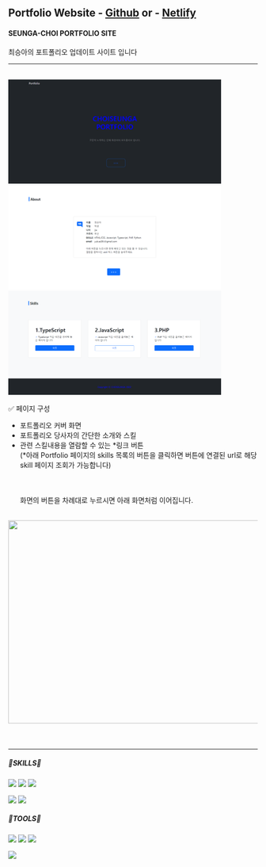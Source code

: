 ##  Portfolio Website - <a href="https://seungachoi0925.github.io/HTML-CSS/">Github</a> or - <a href="https://sample-seungachoi0925.netlify.app/">Netlify</a>

#### SEUNGA-CHOI PORTFOLIO SITE
최승아의 포트폴리오 업데이트 사이트 입니다



<hr>



<BR> 
<img src="images\p화면.png" width="430" height="210"> <img src="images\p2.png" width="430" height="210"> <img src="images\p3.png" width="430" height="210">
    
<br>
  
 ✅ 페이지 구성
- 포트폴리오 커버 화면
- 포트폴리오 당사자의 간단한 소개와 스킬
- 관련 스킬내용을 열람할 수 있는 *링크 버튼<br>
 (*아래 Portfolio 페이지의 skills 목록의 버튼을 클릭하면 버튼에 연결된 url로 해당 skill 페이지 조회가 가능합니다)<br><br><br><br>
    화면의 버튼을 차례대로 누르시면 아래 화면처럼 이어집니다.<br>
<br>
    
<img src="https://user-images.githubusercontent.com/112832677/205490672-b2f2a487-fea5-4ef0-be0d-f2ba738a65ba.gif" width="760" height="410">
  <br><br><br>

  <hr>
  
##### 🌟SKILLS🌟
  
<img src="https://img.shields.io/badge/HTML5-E34F2?style=flat&logo=HTML5&logoColor=blue"/> <img src="https://img.shields.io/badge/CSS3-1572B6?style=flat&logo=CSS3&logoColor=yello"/> <img src="https://img.shields.io/badge/JavaScript-F7DF1E?style=flat&logo=JavaScript&logoColor=white"/>
  
<img src="https://img.shields.io/badge/PHP-777BB4?style=flat&logo=PHP&logoColor=PINK"/> <img src="https://img.shields.io/badge/TypeScript-3178C6?style=flat&logo=TypeScript&logoColor=green"/>

##### 🌟TOOLS🌟 
<img src="https://img.shields.io/badge/Visual studio Code-007ACC?style=flat&logo=Visual studio Code&logoColor=skyblue"/> <img src="https://img.shields.io/badge/Visual Studio-5C2D91?style=flat&logo=Visual Studio&logoColor=violet"/> <img src="https://img.shields.io/badge/GitHub-181717?style=flat&logo=GitHub&logoColor=ivory"/> 
    
 <img src="https://github-readme-stats.vercel.app/api?username=SEUNGACHOI0925&show_icons=true">   
    
<br><br><br>
    
